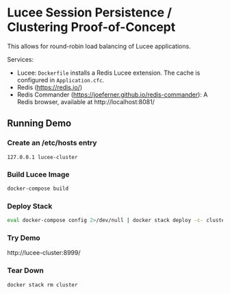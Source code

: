 # Lucee Session Persistence / Clustering Proof-of-Concept

This allows for round-robin load balancing of Lucee applications.

Services:
* Lucee: `Dockerfile` installs a Redis Lucee extension. The cache is configured
in `Application.cfc`.
* Redis (https://redis.io/)
* Redis Commander (https://joeferner.github.io/redis-commander): A Redis
browser, available at http://localhost:8081/

## Running Demo

### Create an /etc/hosts entry

```
127.0.0.1 lucee-cluster
```

### Build Lucee Image

```sh
docker-compose build
```

### Deploy Stack

```sh
eval docker-compose config 2>/dev/null | docker stack deploy -c- cluster
```

### Try Demo

http://lucee-cluster:8999/

### Tear Down

```sh
docker stack rm cluster
```